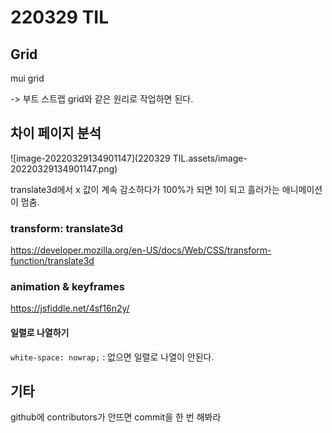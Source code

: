 # 220329 TIL

## Grid

mui grid

-> 부트 스트랩 grid와 같은 원리로 작업하면 된다.



## 차이 페이지 분석



![image-20220329134901147](220329 TIL.assets/image-20220329134901147.png)

translate3d에서 x 값이 계속 감소하다가 100%가 되면 1이 되고 흘러가는 애니메이션이 멈춤.



### transform: translate3d

https://developer.mozilla.org/en-US/docs/Web/CSS/transform-function/translate3d



### animation & keyframes

https://jsfiddle.net/4sf16n2y/



#### 일렬로 나열하기

`white-space: nowrap;` : 없으면 일렬로 나열이 안된다.





## 기타

github에 contributors가 안뜨면 commit을 한 번 해봐라